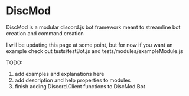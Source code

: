 # DiscMod
DiscMod is a modular discord.js bot framework meant to streamline bot creation and command creation

I will be updating this page at some point, but for now if you want an example check out tests/testBot.js and tests/modules/exampleModule.js

TODO:
1. add examples and explanations here
2. add description and help properties to modules
3. finish adding Discord.Client functions to DiscMod.Bot

